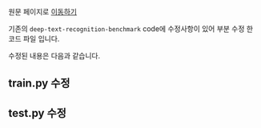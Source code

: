원문 페이지로 [이동하기](https://github.com/clovaai/deep-text-recognition-benchmark)

기존의 `deep-text-recognition-benchmark` code에 수정사항이 있어 부분 수정 한 코드 파일 입니다.  

수정된 내용은 다음과 같습니다.


## train.py 수정

## test.py 수정
